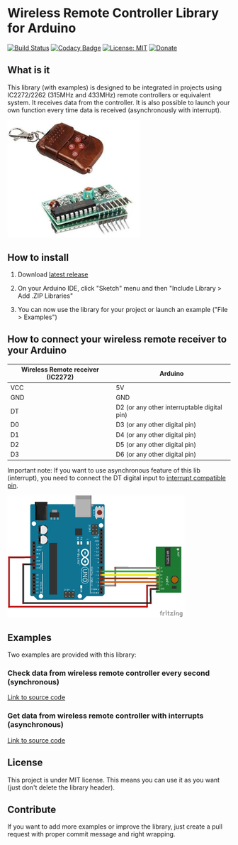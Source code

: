 # Wireless Remote Controller Library for Arduino
[![Build Status](https://travis-ci.org/QuentinCG/Arduino-Wireless-Remote-Controller-Library.svg?branch=master)](https://travis-ci.org/QuentinCG/Arduino-Wireless-Remote-Controller-Library) [![Codacy Badge](https://api.codacy.com/project/badge/Grade/b903d34e2976470a83947c26effe8cb9)](https://www.codacy.com/manual/QuentinCG/Arduino-Wireless-Remote-Controller-Library?utm_source=github.com&amp;utm_medium=referral&amp;utm_content=QuentinCG/Arduino-Wireless-Remote-Controller-Library&amp;utm_campaign=Badge_Grade) [![License: MIT](https://img.shields.io/badge/License-MIT-brightgreen.svg)](https://github.com/QuentinCG/Arduino-Wireless-Remote-Controller-Library/blob/master/LICENSE.md) [![Donate](https://img.shields.io/badge/Donate-PayPal-blue.svg)](https://paypal.me/QuentinCG)

## What is it

This library (with examples) is designed to be integrated in projects using IC2272/2262 (315MHz and 433MHz) remote controllers or equivalent system.
It receives data from the controller. It is also possible to launch your own function every time data is received (asynchronously with interrupt).

<img src="device.jpg" width="300">

## How to install

1) Download <a target="_blank" href="https://github.com/QuentinCG/Arduino-Wireless-Remote-Controller-Library/releases/download/1.0.0/WirelessRemoteController_v1_0_0.zip">latest release</a>

2) On your Arduino IDE, click "Sketch" menu and then "Include Library > Add .ZIP Libraries"

3) You can now use the library for your project or launch an example ("File > Examples")

## How to connect your wireless remote receiver to your Arduino

|Wireless Remote receiver (IC2272)|Arduino                                    |
|--------                         |--------                                   |
|VCC                              |5V                                         |
|GND                              |GND                                        |
|DT                               |D2 (or any other interruptable digital pin)|
|D0                               |D3 (or any other digital pin)              |
|D1                               |D4 (or any other digital pin)              |
|D2                               |D5 (or any other digital pin)              |
|D3                               |D6 (or any other digital pin)              |

Important note: If you want to use asynchronous feature of this lib (interrupt), you need to connect the DT digital input to <a target="_blank" href="https://www.arduino.cc/en/Reference/AttachInterrupt">interrupt compatible pin</a>.

<img src="schematics.png" width="400">

## Examples

Two examples are provided with this library:

### Check data from wireless remote controller every second (synchronous)

<a target="_blank" href="https://github.com/QuentinCG/Arduino-Wireless-Remote-Controller-Library/blob/master/examples/BasicRemoteControl/BasicRemoteControl.ino">Link to source code</a>

### Get data from wireless remote controller with interrupts (asynchronous)

<a target="_blank" href="https://github.com/QuentinCG/Arduino-Wireless-Remote-Controller-Library/blob/master/examples/RemoteControlWithInterrupt/RemoteControlWithInterrupt.ino">Link to source code</a>

## License

This project is under MIT license. This means you can use it as you want (just don't delete the library header).

## Contribute

If you want to add more examples or improve the library, just create a pull request with proper commit message and right wrapping.
